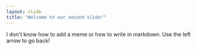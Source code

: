 ```yaml
---
layout: slide
title: "Welcome to our second slide!"
---
```

I don't know how to add a meme or how to write in markdown.
Use the left arrow to go back!
